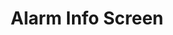 ---
layout: article
title: Alarm Info Screen
description: 
  - Shows an alarm screen with detailed information 
lang: de
weight: 100
draft: false
ref: tem-1200
category:
  - Stocks
  - Price Overview
image: Alarm_Info_Screen_DE.png
download: Alarm_Info_Screen_DE.pbmx
overview_description:
overview_benefits:
overview_data_sources:
---